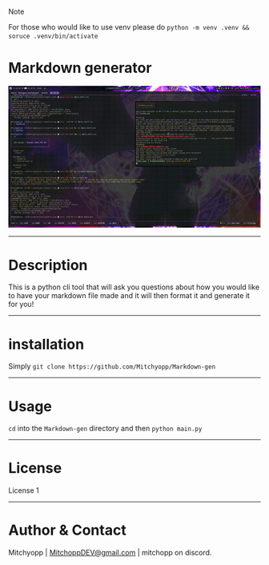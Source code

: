 > [!NOTE]
> For those who would like to use venv please do `python -m venv .venv && soruce .venv/bin/activate`

# Markdown generator

![Demo](https://raw.githubusercontent.com/Mitchyopp/Markdown-gen/main/assets/readme.gif)

---

# Description
This is a python cli tool that will ask you questions about how you would like to have your markdown file made and it will then format it and generate it for you!

---

# installation
Simply `git clone https://github.com/Mitchyopp/Markdown-gen`

---

# Usage
`cd` into the `Markdown-gen` directory and then `python main.py`

---

# License
License 1

---

# Author & Contact
Mitchyopp | MitchoppDEV@gmail.com | mitchopp on discord.
